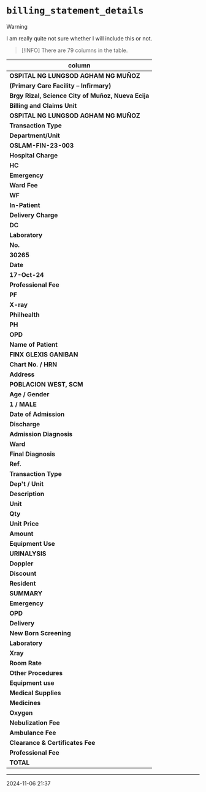 # `billing_statement_details`

<!-- WARNING: I am really quite not sure whether I
     will include this or not.
-->

> [!WARNING]
> I am really quite not sure whether I will
> include this or not.

> [!INFO]
> There are 79 columns in the table.

| column                                             |
| -------------------------------------------------- |
| **OSPITAL NG LUNGSOD AGHAM NG MUÑOZ**              |
| **(Primary Care Facility – Infirmary)**            |
| **Brgy Rizal, Science City of Muñoz, Nueva Ecija** |
| **Billing and Claims Unit**                        |
| **OSPITAL NG LUNGSOD AGHAM NG MUÑOZ**              |
| **Transaction Type**                               |
| **Department/Unit**                                |
| **OSLAM-FIN-23-003**                               |
| **Hospital Charge**                                |
| **HC**                                             |
| **Emergency**                                      |
| **Ward Fee**                                       |
| **WF**                                             |
| **In-Patient**                                     |
| **Delivery Charge**                                |
| **DC**                                             |
| **Laboratory**                                     |
| **No.**                                            |
| **30265**                                          |
| **Date**                                           |
| **17-Oct-24**                                      |
| **Professional Fee**                               |
| **PF**                                             |
| **X-ray**                                          |
| **Philhealth**                                     |
| **PH**                                             |
| **OPD**                                            |
| **Name of Patient**                                |
| **FINX GLEXIS GANIBAN**                            |
| **Chart No. / HRN**                                |
| **Address**                                        |
| **POBLACION WEST, SCM**                            |
| **Age / Gender**                                   |
| **1 / MALE**                                       |
| **Date of Admission**                              |
| **Discharge**                                      |
| **Admission Diagnosis**                            |
| **Ward**                                           |
| **Final Diagnosis**                                |
| **Ref.**                                           |
| **Transaction Type**                               |
| **Dep't / Unit**                                   |
| **Description**                                    |
| **Unit**                                           |
| **Qty**                                            |
| **Unit Price**                                     |
| **Amount**                                         |
| **Equipment Use**                                  |
| **URINALYSIS**                                     |
| **Doppler**                                        |
| **Discount**                                       |
| **Resident**                                       |
| **SUMMARY**                                        |
| **Emergency**                                      |
| **OPD**                                            |
| **Delivery**                                       |
| **New Born Screening**                             |
| **Laboratory**                                     |
| **Xray**                                           |
| **Room Rate**                                      |
| **Other Procedures**                               |
| **Equipment use**                                  |
| **Medical Supplies**                               |
| **Medicines**                                      |
| **Oxygen**                                         |
| **Nebulization Fee**                               |
| **Ambulance Fee**                                  |
| **Clearance & Certificates Fee**                   |
| **Professional Fee**                               |
| **TOTAL**                                          |

---

2024-11-06 21:37
